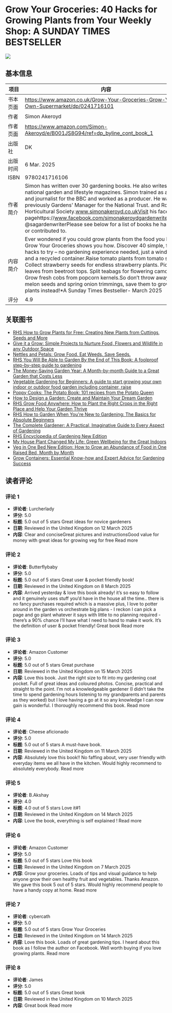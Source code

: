 # Grow Your Groceries: 40 Hacks for Growing Plants from Your Weekly Shop: A SUNDAY TIMES BESTSELLER

![](https://m.media-amazon.com/images/I/71LgfkGCIRL._SY522_.jpg)

## 基本信息

| 项目 | 内容 |
| --- | --- |
| 书本页面 | https://www.amazon.co.uk/Grow-Your-Groceries-Grow-Your-Own-Supermarket/dp/0241716101 |
| 作者 | Simon Akeroyd |
| 作者页面 | https://www.amazon.com/Simon-Akeroyd/e/B001JS8G94/ref=dp_byline_cont_book_1 |
| 出版社 | DK |
| 出版时间 | 6 Mar. 2025 |
| ISBN | 9780241716106 |
| 作者简介 | Simon has written over 30 gardening books. He also writes for national garden and lifestyle magazines. Simon trained as a writer and journalist for the BBC and worked as a producer. He was previously Gardens' Manager for the National Trust. and Royal Horticultural Society.www.simonakeroyd.co.ukVisit his facebook pagehttps://www.facebook.com/simonakeroydgardenwriterTwitter: @sagardenwriterPlease see below for a list of books he has written or contributed to. |
| 内容简介 | Ever wondered if you could grow plants from the food you buy? Grow Your Groceries shows you how. Discover 40 simple, fun hacks to try – no gardening experience needed, just a windowsill and a recycled container.Raise tomato plants from tomato slices. Collect strawberry seeds for endless strawberry plants. Pick salad leaves from beetroot tops. Split teabags for flowering camomile. Grow fresh cobs from popcorn kernels.So don’t throw away your melon seeds and spring onion trimmings, save them to grow new plants instead!*A Sunday Times Bestseller- March 2025 |
| 评分 | 4.9 |

## 关联图书

- [RHS How to Grow Plants for Free: Creating New Plants from Cuttings, Seeds and More](https://www.amazon.com/RHS-How-Grow-Plants-Free/dp/1784728918/ref=pd_vtp_d_sccl_2_1/262-7551295-4696626?pd_rd_w=c5PdP&content-id=amzn1.sym.e1b012f9-a2d8-4786-8113-bd0f31ac121d&pf_rd_p=e1b012f9-a2d8-4786-8113-bd0f31ac121d&pf_rd_r=SRCHSRB8R9KRN12WSJWP&pd_rd_wg=COBRI&pd_rd_r=2c49b29a-92e2-4b68-b388-955ad6c64679&pd_rd_i=1784728918&psc=1)
- [Give it a Grow: Simple Projects to Nurture Food, Flowers and Wildlife in any Outdoor Space](https://www.amazon.com/Give-Grow-Projects-Nurture-Wildlife/dp/0241710367/ref=pd_vtp_d_sccl_2_2/262-7551295-4696626?pd_rd_w=c5PdP&content-id=amzn1.sym.e1b012f9-a2d8-4786-8113-bd0f31ac121d&pf_rd_p=e1b012f9-a2d8-4786-8113-bd0f31ac121d&pf_rd_r=SRCHSRB8R9KRN12WSJWP&pd_rd_wg=COBRI&pd_rd_r=2c49b29a-92e2-4b68-b388-955ad6c64679&pd_rd_i=0241710367&psc=1)
- [Nettles and Petals: Grow Food. Eat Weeds. Save Seeds.](https://www.amazon.com/Nettles-Petals-Food-Weeds-Seeds/dp/1836001398/ref=pd_vtp_d_sccl_2_3/262-7551295-4696626?pd_rd_w=c5PdP&content-id=amzn1.sym.e1b012f9-a2d8-4786-8113-bd0f31ac121d&pf_rd_p=e1b012f9-a2d8-4786-8113-bd0f31ac121d&pf_rd_r=SRCHSRB8R9KRN12WSJWP&pd_rd_wg=COBRI&pd_rd_r=2c49b29a-92e2-4b68-b388-955ad6c64679&pd_rd_i=1836001398&psc=1)
- [RHS You Will Be Able to Garden By the End of This Book: A foolproof step-by-step guide to gardening](https://www.amazon.com/Will-Able-Garden-This-Book/dp/1784728403/ref=pd_vtp_d_sccl_2_4/262-7551295-4696626?pd_rd_w=c5PdP&content-id=amzn1.sym.e1b012f9-a2d8-4786-8113-bd0f31ac121d&pf_rd_p=e1b012f9-a2d8-4786-8113-bd0f31ac121d&pf_rd_r=SRCHSRB8R9KRN12WSJWP&pd_rd_wg=COBRI&pd_rd_r=2c49b29a-92e2-4b68-b388-955ad6c64679&pd_rd_i=1784728403&psc=1)
- [The Money-Saving Garden Year: A Month-by-month Guide to a Great Garden that Costs Less](https://www.amazon.com/Money-Saving-Garden-Year-Christmas-gardener/dp/0241733065/ref=pd_vtp_d_sccl_2_5/262-7551295-4696626?pd_rd_w=c5PdP&content-id=amzn1.sym.e1b012f9-a2d8-4786-8113-bd0f31ac121d&pf_rd_p=e1b012f9-a2d8-4786-8113-bd0f31ac121d&pf_rd_r=SRCHSRB8R9KRN12WSJWP&pd_rd_wg=COBRI&pd_rd_r=2c49b29a-92e2-4b68-b388-955ad6c64679&pd_rd_i=0241733065&psc=1)
- [Vegetable Gardening for Beginners: A guide to start growing your own indoor or outdoor food garden including container, raise](https://www.amazon.com/Vegetable-Gardening-Beginners-preservation-microgreens/dp/B0B14G1HG2/ref=pd_vtp_d_sccl_2_6/262-7551295-4696626?pd_rd_w=c5PdP&content-id=amzn1.sym.e1b012f9-a2d8-4786-8113-bd0f31ac121d&pf_rd_p=e1b012f9-a2d8-4786-8113-bd0f31ac121d&pf_rd_r=SRCHSRB8R9KRN12WSJWP&pd_rd_wg=COBRI&pd_rd_r=2c49b29a-92e2-4b68-b388-955ad6c64679&pd_rd_i=B0B14G1HG2&psc=1)
- [Poppy Cooks: The Potato Book: 101 recipes from the Potato Queen](https://www.amazon.com/Poppy-Cooks-Potato-recipes-Queen/dp/1526664143/ref=pd_vtp_d_sccl_2_7/262-7551295-4696626?pd_rd_w=c5PdP&content-id=amzn1.sym.e1b012f9-a2d8-4786-8113-bd0f31ac121d&pf_rd_p=e1b012f9-a2d8-4786-8113-bd0f31ac121d&pf_rd_r=SRCHSRB8R9KRN12WSJWP&pd_rd_wg=COBRI&pd_rd_r=2c49b29a-92e2-4b68-b388-955ad6c64679&pd_rd_i=1526664143&psc=1)
- [How to Design a Garden: Create and Maintain Your Dream Garden](https://www.amazon.com/dp/0241648815/ref=emc_bcc_2_i)
- [RHS Grow Food Anywhere: How to Plant the Right Crops in the Right Place and Help Your Garden Thrive](https://www.amazon.com/dp/0241656494/ref=emc_bcc_2_i)
- [RHS How to Garden When You're New to Gardening: The Basics for Absolute Beginners](https://www.amazon.com/dp/024163623X/ref=emc_bcc_2_i)
- [The Complete Gardener: A Practical, Imaginative Guide to Every Aspect of Gardening](https://www.amazon.com/dp/0241424305/ref=emc_bcc_2_i)
- [RHS Encyclopedia of Gardening New Edition](https://www.amazon.com/dp/0241545781/ref=emc_bcc_2_i)
- [My House Plant Changed My Life: Green Wellbeing for the Great Indoors](https://www.amazon.com/dp/024145851X/ref=emc_bcc_2_i)
- [Veg in One Bed New Edition: How to Grow an Abundance of Food in One Raised Bed, Month by Month](https://www.amazon.com/dp/0241614805/ref=emc_bcc_2_i)
- [Grow Containers: Essential Know-how and Expert Advice for Gardening Success](https://www.amazon.com/dp/024143582X/ref=emc_bcc_2_i)

## 读者评论

### 评论 1

- **评论者**: Lurcherlady
- **评分**: 5.0
- **标题**: 5.0 out of 5 stars
Great ideas for novice gardeners
- **日期**: Reviewed in the United Kingdom on 12 March 2025
- **内容**: Clear and conciseGreat pictures and instructionsGood value for money with great ideas for growing veg for free
Read more

### 评论 2

- **评论者**: Butterflybaby
- **评分**: 5.0
- **标题**: 5.0 out of 5 stars
Great user & pocket friendly book!
- **日期**: Reviewed in the United Kingdom on 8 March 2025
- **内容**: Arrived yesterday & love this book already! it’s so easy to follow and it genuinely uses stuff you’d have in the house all the time.. there is no fancy purchases required which is a massive plus, I love to potter around in the garden vs orchestrate big plans - I reckon I can pick a page and go plant whatever it says with little to no planning required - there’s a 90% chance I’ll have what I need to hand to make it work. It’s the definition of user & pocket friendly! Great book
Read more

### 评论 3

- **评论者**: Amazon Customer
- **评分**: 5.0
- **标题**: 5.0 out of 5 stars
Great purchase
- **日期**: Reviewed in the United Kingdom on 15 March 2025
- **内容**: Love this book. Just the right size to fit into my gardening coat pocket. Full of great ideas and coloured photos. Concise, practical and straight to the point. I’m not a knowledgeable gardener (I didn’t take the time to spend gardening hours listening to my grandparents and parents as they worked) but I love having a go at it so any knowledge I can now gain is wonderful. I thoroughly recommend this book.
Read more

### 评论 4

- **评论者**: Cheese aficionado
- **评分**: 5.0
- **标题**: 5.0 out of 5 stars
A must-have book.
- **日期**: Reviewed in the United Kingdom on 11 March 2025
- **内容**: Absolutely love this book!! No faffing about, very user friendly with everyday items we all have in the kitchen. Would highly recommend to absolutely everybody.
Read more

### 评论 5

- **评论者**: B.Akshay
- **评分**: 4.0
- **标题**: 4.0 out of 5 stars
Love it#1
- **日期**: Reviewed in the United Kingdom on 14 March 2025
- **内容**: Love the book, everything is self explained !
Read more

### 评论 6

- **评论者**: Amazon Customer
- **评分**: 5.0
- **标题**: 5.0 out of 5 stars
Love this book
- **日期**: Reviewed in the United Kingdom on 7 March 2025
- **内容**: Grow your groceries. Loads of tips and visual guidance to help anyone grow their own healthy fruit and vegetables. Thanks Amazon. We gave this book 5 out of 5 stars. Would highly recommend people to have a handy copy at home.
Read more

### 评论 7

- **评论者**: cybercath
- **评分**: 5.0
- **标题**: 5.0 out of 5 stars
Grow Your Groceries
- **日期**: Reviewed in the United Kingdom on 14 March 2025
- **内容**: Love this book. Loads of great gardening tips. I heard about this book as I follow the author on Facebook. Well worth buying if you love growing plants.
Read more

### 评论 8

- **评论者**: James
- **评分**: 5.0
- **标题**: 5.0 out of 5 stars
Great book
- **日期**: Reviewed in the United Kingdom on 10 March 2025
- **内容**: Great book
Read more

